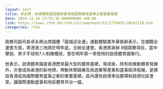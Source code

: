 ```yaml
---
layout: post
title: 卓永興：啟德體育園是建設香港成國際體育盛事之都重要基建
date: 2024-11-16 13:53:16.000000000 +08:00
link: https://news.rthk.hk/rthk/ch/component/k2/1779455-20241116.htm
categories: rthk
---
```


政務司副司長卓永興出席國慶「龍城迎全運」運動體驗嘉年華致辭表示，在備戰全運會方面，粵港澳三地將於明年底，合辦全運會，香港將承辦 8個競賽項目，當中擊劍、男子手球和7人制橄欖球，會在明年第一季啓用的啟德體育園舉行。

他表示，啟德體育園是香港歷來最大型的體育基建，落成後，除有助推動體育發展外，亦會成為香港的新地標，帶動休閒娛樂及旅遊業等產業和盛事經濟發展，是建設香港成為國際體育盛事之都的重要基建。區內還有啟德車站廣場和啟德社區會堂，讓國際運動盛事和地區體育共冶一爐。
